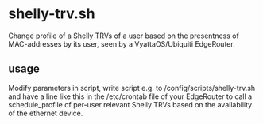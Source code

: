 # shelly-trv.sh

Change profile of a Shelly TRVs of a user based on the presentness of MAC-addresses by its user, seen by a VyattaOS/Ubiquiti EdgeRouter.

## usage

Modify parameters in script, write script e.g. to /config/scripts/shelly-trv.sh and have a line like this in the /etc/crontab file of your EdgeRouter to call a schedule_profile of per-user relevant Shelly TRVs based on the availability of the ethernet device.

